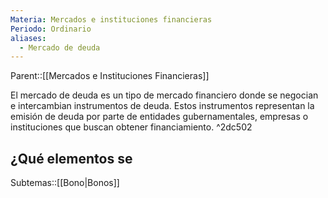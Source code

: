 ```yaml
---
Materia: Mercados e instituciones financieras
Periodo: Ordinario
aliases:
  - Mercado de deuda
---
```

Parent::[[Mercados e Instituciones Financieras]]

El mercado de deuda es un tipo de mercado financiero donde se negocian e intercambian instrumentos de deuda. Estos instrumentos representan la emisión de deuda por parte de entidades gubernamentales, empresas o instituciones que buscan obtener financiamiento. ^2dc502
## ¿Qué elementos se 

Subtemas::[[Bono|Bonos]]